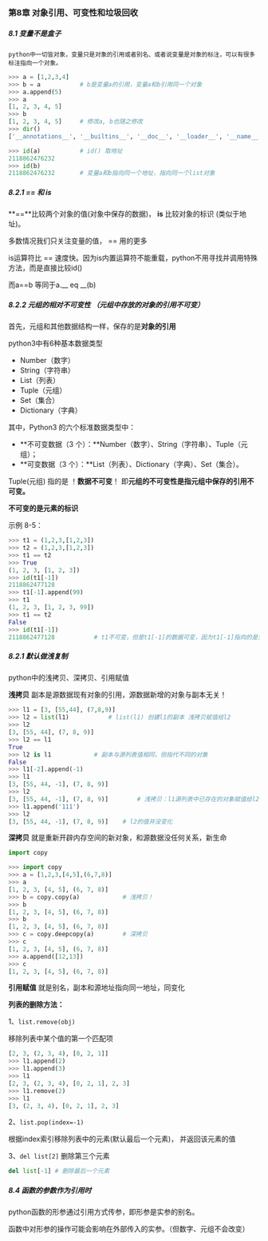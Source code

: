 ### 第8章 对象引用、可变性和垃圾回收



##### 8.1 变量不是盒子

```
python中一切皆对象，变量只是对象的引用或者别名、或者说变量是对象的标注，可以有很多标注指向一个对象。
```

```python
>>> a = [1,2,3,4]
>>> b = a			# b是变量a的引用，变量a和b引用同一个对象
>>> a.append(5)
>>> a
[1, 2, 3, 4, 5]
>>> b
[1, 2, 3, 4, 5]		# 修改a, b也随之修改
>>> dir()
['__annotations__', '__builtins__', '__doc__', '__loader__', '__name__', '__package__', '__spec__', 'a', 'b']

>>> id(a)			# id() 取地址
2118862476232
>>> id(b)
2118862476232		# 变量a和b指向同一个地址，指向同一个list对象
```



##### 8.2.1 == 和 is

**==**比较两个对象的值(对象中保存的数据)， **is** 比较对象的标识 (类似于地址)。

多数情况我们只关注变量的值， == 用的更多

is运算符比 == 速度快。因为is内置运算符不能重载，python不用寻找并调用特殊方法，而是直接比较id()

而a==b 等同于a.__ eq __(b)



##### 8.2.2 元组的相对不可变性 （元组中存放的对象的引用不可变）

首先，元组和其他数据结构一样，保存的是**对象的引用**

python3中有6种基本数据类型

- Number（数字）
- String（字符串）
- List（列表）
- Tuple（元组）
- Set（集合）
- Dictionary（字典）

其中，Python3 的六个标准数据类型中：

- **不可变数据（3 个）：**Number（数字）、String（字符串）、Tuple（元组）；
- **可变数据（3 个）：**List（列表）、Dictionary（字典）、Set（集合）。

Tuple(元组) 指的是 ！**数据不可变**！ 即**元组的不可变性是指元组中保存的引用不可变。**

**不可变的是元素的标识**

示例 8-5：

```python
>>> t1 = (1,2,3,[1,2,3])
>>> t2 = (1,2,3,[1,2,3])
>>> t1 == t2
>>> True
(1, 2, 3, [1, 2, 3])	
>>> id(t1[-1])			
2118862477128
>>> t1[-1].append(99)
>>> t1
(1, 2, 3, [1, 2, 3, 99])
>>> t1 == t2
False
>>> id(t1[-1])
2118862477128			# t1不可变，但是t1[-1]的数据可变，因为t1[-1]指向的是对列表[1,2,3]的引用，一直没变
```



##### 8.2.1 默认做浅复制

python中的浅拷贝、深拷贝、引用赋值

**浅拷贝**   副本是源数据现有对象的引用，源数据新增的对象与副本无关！

```python
>>> l1 = [3, [55,44], (7,8,9)]
>>> l2 = list(l1)			# list(l1) 创建l1的副本 浅拷贝赋值给l2
>>> l2
[3, [55, 44], (7, 8, 9)]
>>> l2 == l1
True
>>> l2 is l1			# 副本与源列表值相同，但指代不同的对象
False
>>> l1[-2].append(-1)
>>> l1
[3, [55, 44, -1], (7, 8, 9)]
>>> l2
[3, [55, 44, -1], (7, 8, 9)]		# 浅拷贝：l1源列表中已存在的对象赋值给l2，若l1的对象值改变，l2也跟着改变。但l1新增的对象和l2无关
>>> l1.append('111')
>>> l2
[3, [55, 44, -1], (7, 8, 9)]	# l2的值并没变化
```

**深拷贝** 就是重新开辟内存空间的新对象，和源数据没任何关系，新生命 

```python
import copy

>>> import copy
>>> a = [1,2,3,[4,5],(6,7,8)]
>>> a
[1, 2, 3, [4, 5], (6, 7, 8)]
>>> b = copy.copy(a)			# 浅拷贝！
>>> b
[1, 2, 3, [4, 5], (6, 7, 8)]
>>> b
[1, 2, 3, [4, 5], (6, 7, 8)]
>>> c = copy.deepcopy(a)		# 深拷贝
>>> c
[1, 2, 3, [4, 5], (6, 7, 8)]
>>> a.append([12,13])
>>> c
[1, 2, 3, [4, 5], (6, 7, 8)]
```

**引用赋值** 就是别名，副本和源地址指向同一地址，同变化

**列表的删除方法：**

1、`list.remove(obj) `

移除列表中某个值的第一个匹配项

```python
[2, 3, (2, 3, 4), [0, 2, 1]]
>>> l1.append(2)
>>> l1.append(3)
>>> l1
[2, 3, (2, 3, 4), [0, 2, 1], 2, 3]
>>> l1.remove(2)
>>> l1
[3, (2, 3, 4), [0, 2, 1], 2, 3]
```

2、`list.pop(index=-1)`

根据index索引移除列表中的元素(默认最后一个元素)， 并返回该元素的值

3、`del list[2]` 删除第三个元素

```python
del list[-1] # 删除最后一个元素
```



##### 8.4 函数的参数作为引用时

python函数的形参通过引用方式传参，即形参是实参的别名。

函数中对形参的操作可能会影响在外部传入的实参。（但数字、元组不会改变）

